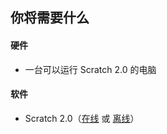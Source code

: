 ## 你将需要什么

#### 硬件

+ 一台可以运行 Scratch 2.0 的电脑

#### 软件

+ Scratch 2.0（[在线](https://scratch.mit.edu/projects/editor/) 或 [离线](https://scratch.mit.edu/scratch2download/)）
